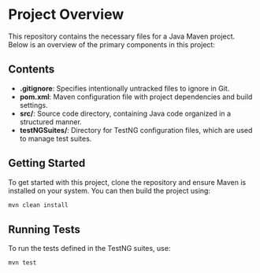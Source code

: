 
# Project Overview

This repository contains the necessary files for a Java Maven project. Below is an overview of the primary components in this project:

## Contents

- **.gitignore**: Specifies intentionally untracked files to ignore in Git.
- **pom.xml**: Maven configuration file with project dependencies and build settings.
- **src/**: Source code directory, containing Java code organized in a structured manner.
- **testNGSuites/**: Directory for TestNG configuration files, which are used to manage test suites.

## Getting Started

To get started with this project, clone the repository and ensure Maven is installed on your system. You can then build the project using:

```bash
mvn clean install
```

## Running Tests

To run the tests defined in the TestNG suites, use:

```bash
mvn test
```
